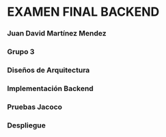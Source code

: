 # EXAMEN FINAL BACKEND
### Juan David Martínez Mendez
### Grupo 3

### Diseños de Arquitectura

### Implementación Backend

### Pruebas Jacoco

### Despliegue




